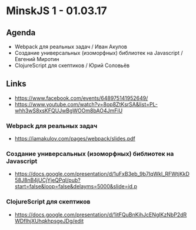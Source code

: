 # MinskJS 1 - 01.03.17


## Agenda

- Webpack для реальных задач / Иван Акулов
- Создание универсальных (изоморфных) библиотек на Javascript / Евгений Миротин
- ClojureScript для скептиков / Юрий Соловьёв


## Links

- https://www.facebook.com/events/648975141952649/
- https://www.youtube.com/watch?v=8op8ZtKsrSA&list=PL-whh3wS8xsKFQUJwBgWOOm8bAO4JmFiU


### Webpack для реальных задач

- https://iamakulov.com/pages/webpack/slides.pdf

### Создание универсальных (изоморфных) библиотек на Javascript

- https://docs.google.com/presentation/d/1uFxB3eb_9b7IqWkl_RFWtjKkD58J8nB4jUCjYjeQPqI/pub?start=false&loop=false&delayms=5000&slide=id.p

### ClojureScript для скептиков

- https://docs.google.com/presentation/d/1itFQuBnKihJcENgIKzNbP2dRWDfIhjXUhqkhpsgeJDg/edit